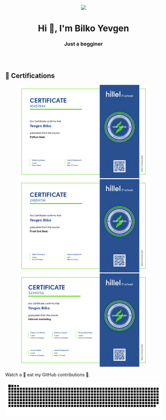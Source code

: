 
<p align="center">
  <img width="45%" height="auto" src="https://user-images.githubusercontent.com/72156168/130989446-dffc4c7e-3b3d-4177-a877-6c90e9d6e292.png" />
  </p>
<h1 align="center">Hi 👋, I'm Bilko Yevgen</h1>
<h3 align="center">Just a begginer</h3>

<br>
<br>

## 📜 Certifications

<p align="center">
  <a href="https://certificate.ithillel.ua/view/45457844">
    <img alt="Hillel: Python Basic" src="Images/Python-Basic.png" width="auto" height="300" />
  </a>
  <a href="https://certificate.ithillel.ua/view/29059734">
    <img alt="Hillel: Front-End Basic" src="Images/Front-End-Basic.png" width="auto" height="300"  />
  </a>
  <a href="https://certificate.ithillel.ua/view/32395756">
    <img alt="Hillel: Internet Marketing" src="Images/Internet-Marketing.png" width="auto" height="300"/>
  </a>
</p>


Watch a 🐍 eat my GitHub contributions 🍏.

![GitHubContributionsSnake](https://github.com/BilkoYevgen/BilkoYevgen/blob/GitHubContributionsSnakeImage/github-contribution-grid-snake.svg)
